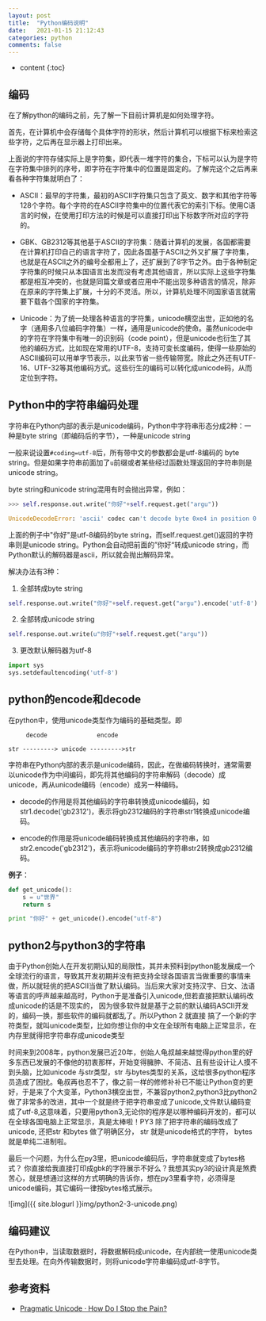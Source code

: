```yaml
---
layout: post
title:  "Python编码说明"
date:   2021-01-15 21:12:43
categories: python
comments: false
---
```


* content
{:toc}



## 编码

在了解python的编码之前，先了解一下目前计算机是如何处理字符。

首先，在计算机中会存储每个具体字符的形状，然后计算机可以根据下标来检索这些字符，之后再在显示器上打印出来。

上面说的字符存储实际上是字符集，即代表一堆字符的集合，下标可以认为是字符在字符集中排列的序号，即字符在字符集中的位置是固定的。了解完这个之后再来看各种字符集就明白了：

* ASCII：最早的字符集，最初的ASCII字符集只包含了英文、数字和其他字符等128个字符。每个字符的在ASCII字符集中的位置代表它的索引下标。使用C语言的时候，在使用打印方法的时候是可以直接打印出下标数字所对应的字符的。

* GBK、GB2312等其他基于ASCII的字符集：随着计算机的发展，各国都需要在计算机打印自己的语言字符了，因此各国基于ASCII之外又扩展了字符集，也就是在ASCII之外的编号全都用上了，还扩展到了8字节之外。由于各种制定字符集的时候只从本国语言出发而没有考虑其他语言，所以实际上这些字符集都是相互冲突的，也就是同篇文章或者应用中不能出现多种语言的情况，除非在原来的字符集上扩展，十分的不灵活。所以，计算机处理不同国家语言就需要下载各个国家的字符集。

* Unicode：为了统一处理各种语言的字符集，unicode横空出世，正如他的名字（通用多八位编码字符集）一样，通用是unicode的使命。虽然unicode中的字符在字符集中有唯一的识别码（code point），但是unicode也衍生了其他的编码方式，比如现在常用的UTF-8，支持可变长度编码，使得一些原始的ASCII编码可以用单字节表示，以此来节省一些传输带宽。除此之外还有UTF-16、UTF-32等其他编码方式。这些衍生的编码可以转化成unicode码，从而定位到字符。

## Python中的字符串编码处理

字符串在Python内部的表示是unicode编码，Python中字符串形态分成2种：一种是byte string（即编码后的字节），一种是unicode string

一般来说设置`#coding=utf-8`后，所有带中文的参数都会是utf-8编码的 byte string。但是如果字符串前面加了`u`前缀或者某些经过函数处理返回的字符串则是unicode string。

byte string和unicode string混用有时会抛出异常，例如：

```python
>>> self.response.out.write("你好"+self.request.get("argu"))

UnicodeDecodeError: 'ascii' codec can't decode byte 0xe4 in position 0: ordinal not in range(128)
```

上面的例子中"你好"是utf-8编码的byte string，而self.request.get()返回的字符串则是unicode string。Python会自动把前面的”你好“转成unicode string，而Python默认的解码器是ascii，所以就会抛出解码异常。

解决办法有3种：

1. 全部转成byte string

```py
self.response.out.write("你好"+self.request.get("argu").encode('utf-8'))
```

2. 全部转成unicode string

```py
self.response.out.write(u"你好"+self.request.get("argu"))
```

3. 更改默认解码器为utf-8

```py
import sys
sys.setdefaultencoding('utf-8')
```

## python的encode和decode

在python中，使用unicode类型作为编码的基础类型。即

```
     decode              encode

str ---------> unicode --------->str
```

字符串在Python内部的表示是unicode编码，因此，在做编码转换时，通常需要以unicode作为中间编码，即先将其他编码的字符串解码（decode）成unicode，再从unicode编码（encode）成另一种编码。 

* decode的作用是将其他编码的字符串转换成unicode编码，如str1.decode('gb2312')，表示将gb2312编码的字符串str1转换成unicode编码。 

* encode的作用是将unicode编码转换成其他编码的字符串，如str2.encode('gb2312')，表示将unicode编码的字符串str2转换成gb2312编码。

**例子**：

```py
def get_unicode():
    s = u"世界"
    return s

print "你好" + get_unicode().encode("utf-8")
```

## python2与python3的字符串

由于Python创始人在开发初期认知的局限性，其并未预料到python能发展成一个全球流行的语言，导致其开发初期并没有把支持全球各国语言当做重要的事情来做，所以就轻佻的把ASCII当做了默认编码。当后来大家对支持汉字、日文、法语等语言的呼声越来越高时，Python于是准备引入unicode,但若直接把默认编码改成unicode的话是不现实的， 因为很多软件就是基于之前的默认编码ASCII开发的，编码一换，那些软件的编码就都乱了。所以Python 2 就直接 搞了一个新的字符类型，就叫unicode类型，比如你想让你的中文在全球所有电脑上正常显示，在内存里就得把字符串存成unicode类型

时间来到2008年，python发展已近20年，创始人龟叔越来越觉得python里的好多东西已发展的不像他的初衷那样，开始变得臃肿、不简洁、且有些设计让人摸不到头脑，比如unicode 与str类型，str 与bytes类型的关系，这给很多python程序员造成了困扰。龟叔再也忍不了，像之前一样的修修补补已不能让Python变的更好，于是来了个大变革，Python3横空出世，不兼容python2,python3比python2做了非常多的改进，其中一个就是终于把字符串变成了unicode,文件默认编码变成了utf-8,这意味着，只要用python3,无论你的程序是以哪种编码开发的，都可以在全球各国电脑上正常显示，真是太棒啦！PY3 除了把字符串的编码改成了unicode, 还把str 和bytes 做了明确区分， str 就是unicode格式的字符， bytes就是单纯二进制啦。

最后一个问题，为什么在py3里，把unicode编码后，字符串就变成了bytes格式？ 你直接给我直接打印成gbk的字符展示不好么？我想其实py3的设计真是煞费苦心，就是想通过这样的方式明确的告诉你，想在py3里看字符，必须得是unicode编码，其它编码一律按bytes格式展示。

![img]({{ site.blogurl }}img/python2-3-unicode.png)

## 编码建议

在Python中，当读取数据时，将数据解码成unicode，在内部统一使用unicode类型去处理。在向外传输数据时，则将unicode字符串编码成utf-8字节。

## 参考资料

* [Pragmatic Unicode · How Do I Stop the Pain?](https://nedbatchelder.com/text/unipain/unipain.html)